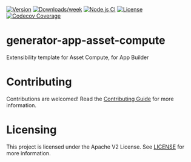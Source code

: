 <!--
Copyright 2021 Adobe. All rights reserved.
This file is licensed to you under the Apache License, Version 2.0 (the "License");
you may not use this file except in compliance with the License. You may obtain a copy
of the License at http://www.apache.org/licenses/LICENSE-2.0

Unless required by applicable law or agreed to in writing, software distributed under
the License is distributed on an "AS IS" BASIS, WITHOUT WARRANTIES OR REPRESENTATIONS
OF ANY KIND, either express or implied. See the License for the specific language
governing permissions and limitations under the License.
-->


[![Version](https://img.shields.io/npm/v/@adobe/generator-app-asset-compute.svg)](https://npmjs.org/package/@adobe/generator-app-asset-compute)
[![Downloads/week](https://img.shields.io/npm/dw/@adobe/generator-app-asset-compute.svg)](https://npmjs.org/package/@adobe/generator-app-asset-compute)
[![Node.js CI](https://github.com/adobe/generator-app-asset-compute/actions/workflows/node.js.yml/badge.svg)](https://github.com/adobe/generator-app-asset-compute/actions/workflows/node.js.yml)
[![License](https://img.shields.io/npm/l/@adobe/generator-app-asset-compute.svg)](https://github.com/adobe/generator-app-asset-compute/blob/main/package.json)
[![Codecov Coverage](https://img.shields.io/codecov/c/github/adobe/generator-app-asset-compute/master.svg?style=flat-square)](https://codecov.io/gh/adobe/generator-app-asset-compute/)

# generator-app-asset-compute

Extensibility template for Asset Compute, for App Builder


# Contributing
Contributions are welcomed! Read the [Contributing Guide](CONTRIBUTING.md) for more information.


# Licensing

This project is licensed under the Apache V2 License. See [LICENSE](LICENSE) for more information.
